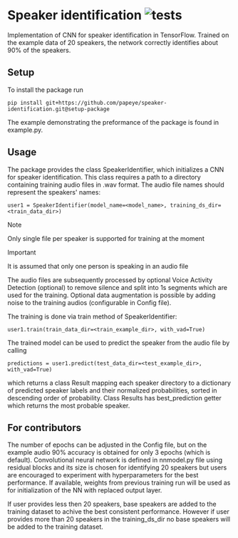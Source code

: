 # Speaker identification ![tests](https://github.com/papeye/speaker-identification/actions/workflows/python-package.yml/badge.svg)

Implementation of CNN for speaker identification in TensorFlow. Trained on the example data of 20 speakers, the network correctly identifies about 90% of the speakers. 

## Setup

To install the package run
```
pip install git+https://github.com/papeye/speaker-identification.git@setup-package
```

The example demonstrating the preformance of the package is found in example.py. 


## Usage

The package provides the class SpeakerIdentifier, which initializes a CNN for speaker identification. This class requires a path to a directory containing training audio files in .wav format. The audio file names should represent the speakers' names:
```
user1 = SpeakerIdentifier(model_name=<model_name>, training_ds_dir=<train_data_dir>)
```
>[!NOTE]
>Only single file per speaker is supported for training at the moment

>[!IMPORTANT]
>It is assumed that only one person is speaking in an audio file

 
The audio files are subsequently processed by optional Voice Activity Detection (optional) to remove silence and split into 1s segments which are used for the training. Optional data augmentation is possible by adding noise to the training audios (configurable in Config file).

The training is done via train method of SpeakerIdentifier:
```
user1.train(train_data_dir=<train_example_dir>, with_vad=True)
```

The trained model can be used to predict the speaker from the audio file by calling

```
predictions = user1.predict(test_data_dir=<test_example_dir>, with_vad=True)
```

which returns a class Result mapping each speaker directory to a dictionary of predicted speaker labels and their normalized probabilities, sorted in descending order of probability. Class Results has best_prediction getter which returns the most probable speaker.

## For contributors

The number of epochs can be adjusted in the Config file, but on the example audio 90% accuracy is obtained for only 3 epochs (which is default). Convolutional neural network is defined in nnmodel.py file using residual blocks and its size is chosen for identifying 20 speakers but users are encouraged to experiment with hyperparameters for the best performance. If available, weights from previous training run will be used as for initialization of the NN with replaced output layer.

If user provides less then 20 speakers, base speakers are added to the training dataset to achive the best consistent performance. However if user provides more than 20 speakers in the training_ds_dir no base speakers will be added to the training dataset. 

